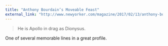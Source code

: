 ```yaml
---
title: "Anthony Bourdain’s Moveable Feast"
external_link: "http://www.newyorker.com/magazine/2017/02/13/anthony-bourdains-moveable-feast"
---
```

> He is Apollo in drag as Dionysus.

One of several memorable lines in a great profile. 
